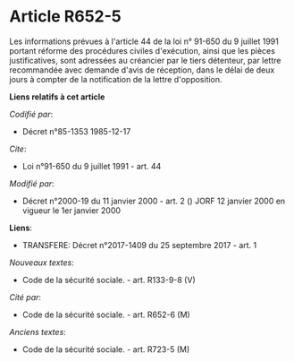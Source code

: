 # Article R652-5

Les informations prévues à l'article 44 de la loi n° 91-650 du 9 juillet 1991 portant réforme des procédures civiles
d'exécution, ainsi que les pièces justificatives, sont adressées au créancier par le tiers détenteur, par lettre recommandée
avec demande d'avis de réception, dans le délai de deux jours à compter de la notification de la lettre d'opposition.

**Liens relatifs à cet article**

_Codifié par_:

  - Décret n°85-1353 1985-12-17

_Cite_:

  - Loi n°91-650 du 9 juillet 1991 - art. 44

_Modifié par_:

  - Décret n°2000-19 du 11 janvier 2000 - art. 2 () JORF 12 janvier 2000 en vigueur le 1er janvier 2000

**Liens**:

  - TRANSFERE: Décret n°2017-1409 du 25 septembre 2017 - art. 1

_Nouveaux textes_:

  - Code de la sécurité sociale. - art. R133-9-8 (V)

_Cité par_:

  - Code de la sécurité sociale. - art. R652-6 (M)

_Anciens textes_:

  - Code de la sécurité sociale. - art. R723-5 (M)
